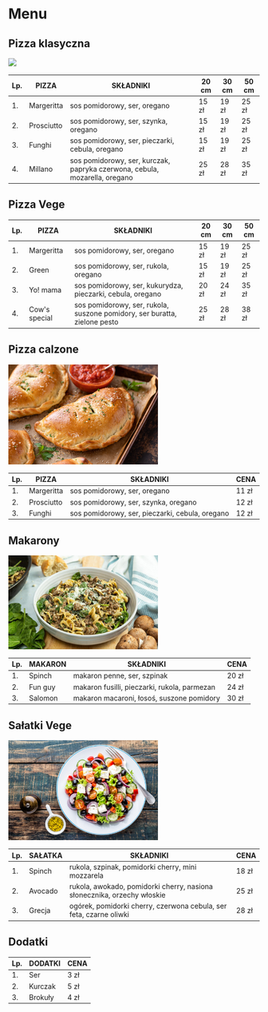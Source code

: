 # **Menu**

## Pizza klasyczna

<img src="Katalog zdjec pizzeriaCDV/swiezo-upieczona-pizza-na-rustykalnym-drewnianym-stole-wygenerowana-przez-sztuczna-inteligencje.jpg" width="300">

| Lp. | PIZZA     | SKŁADNIKI                                                                  | 20 cm | 30 cm | 50 cm |
| --- | --------- | -------------------------------------------------------------------------- | ----- | ----- | ----- |
| 1.  | Margeritta | sos pomidorowy, ser, oregano                                               | 15 zł | 19 zł | 25 zł |
| 2.  | Prosciutto | sos pomidorowy, ser, szynka, oregano                                       | 15 zł | 19 zł | 25 zł |
| 3.  | Funghi     | sos pomidorowy, ser, pieczarki, cebula, oregano                            | 15 zł | 19 zł | 25 zł |
| 4.  | Millano    | sos pomidorowy, ser, kurczak, papryka czerwona, cebula, mozarella, oregano | 25 zł | 28 zł | 35 zł |

## Pizza Vege

| Lp. | PIZZA         | SKŁADNIKI                                                                  | 20 cm | 30 cm | 50 cm |
| --- | ------------- | -------------------------------------------------------------------------- | ----- | ----- | ----- |
| 1.  | Margeritta    | sos pomidorowy, ser, oregano                                               | 15 zł | 19 zł | 25 zł |
| 2.  | Green         | sos pomidorowy, ser, rukola, oregano                                       | 15 zł | 19 zł | 25 zł |
| 3.  | Yo! mama      | sos pomidorowy, ser, kukurydza, pieczarki, cebula, oregano                 | 20 zł | 24 zł | 35 zł |
| 4.  | Cow's special | sos pomidorowy, ser, rukola, suszone pomidory, ser buratta, zielone pesto  | 25 zł | 28 zł | 38 zł |

## Pizza calzone

<img src="Katalog zdjec pizzeriaCDV/calzone_thecozyapron_1.jpg" width="300">

| Lp. | PIZZA      | SKŁADNIKI                                       | CENA  |
| --- | ---------- | ------------------------------------------------| ----- |
| 1.  | Margeritta | sos pomidorowy, ser, oregano                    | 11 zł |
| 2.  | Prosciutto | sos pomidorowy, ser, szynka, oregano            | 12 zł |
| 3.  | Funghi     | sos pomidorowy, ser, pieczarki, cebula, oregano | 12 zł |

## Makarony

<img src="Katalog zdjec pizzeriaCDV/one-pot-cheesy-mushroom-spinach--ground-beef-pasta-detail-f51c2077.jpg" width="300">

| Lp. | MAKARON    | SKŁADNIKI                                      | CENA  |
| --- | ---------- | ---------------------------------------------- | ----- |
| 1.  | Spinch     | makaron penne, ser, szpinak                    | 20 zł |
| 2.  | Fun guy    | makaron fusilli, pieczarki, rukola, parmezan   | 24 zł |
| 3.  | Salomon    | makaron macaroni, łosoś, suszone pomidory      | 30 zł |

## Sałatki Vege

<img src="Katalog zdjec pizzeriaCDV/be602b1e019adfc1c4daf1e80c781b2c.jpg" width="300">

| Lp. | SAŁATKA    | SKŁADNIKI                                                               | CENA  |
| --- | ---------- | ----------------------------------------------------------------------- | ----- |
| 1.  | Spinch     | rukola, szpinak, pomidorki cherry, mini mozzarela                       | 18 zł |
| 2.  | Avocado    | rukola, awokado, pomidorki cherry, nasiona słonecznika, orzechy włoskie | 25 zł |
| 3.  | Grecja     | ogórek, pomidorki cherry, czerwona cebula, ser feta, czarne oliwki      | 28 zł |

## Dodatki

| Lp. | DODATKI    | CENA |
| --- | ---------- | ---- |
| 1.  | Ser        | 3 zł |
| 2.  | Kurczak    | 5 zł |
| 3.  | Brokuły    | 4 zł |
